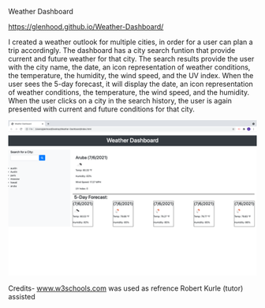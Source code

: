 Weather Dashboard

https://glenhood.github.io/Weather-Dashboard/

I created a weather outlook for multiple cities, in order for a user can plan a trip accordingly. The dashboard has a city search funtion that provide current and future weather for that city. The search results provide the user with the city name, the date, an icon representation of weather conditions, the temperature, the humidity, the wind speed, and the UV index. When the user sees the 5-day forecast, it will display the date, an icon representation of weather conditions, the temperature, the wind speed, and the humidity. When the user clicks on a city in the search history, the user is again presented with current and future conditions for that city.
   
![alt text](1.png)

Credits-
www.w3schools.com was used as refrence
Robert Kurle (tutor) assisted